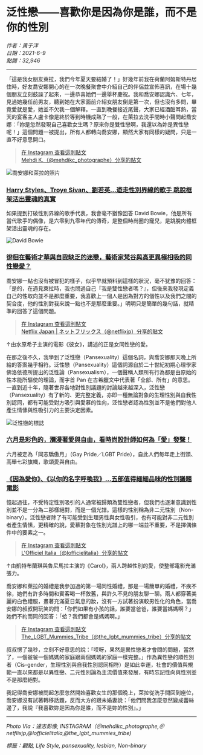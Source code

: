 # 泛性戀——喜歡你是因為你是誰，而不是你的性別

*作者：黃于洋*  
*日期：2021-6-9*  
*點閱：32,946*

---

「這是我女朋友萊拉，我們今年夏天要結婚了！」好幾年前我在荷蘭阿姆斯特丹居住時，好友喬安娜開心的在一次晚餐聚會中介紹自己的伴侶並宣佈喜訊，在場十幾個朋友立刻鼓譟了起來，一邊恭喜她們一邊舉杯慶祝。我和喬安娜認識六、七年，見過她幾任前男友，聽到她在大家面前介紹女朋友倒是第一次，但也沒有多問，畢竟愛就是愛，她並不欠我一個解釋。一直到晚餐接近尾聲，大家已經酒酣耳熱，當天的宴客主人盧卡像是終於等到時機成熟了一般，在萊拉去洗手間時小聲問起喬安娜：「妳是忽然發現自己喜歡女生嗎？原來你是雙性戀啊，我還以為妳是異性戀呢！」這個問題一被提出，所有人都轉向喬安娜，顯然大家有同樣的疑問，只是一直不好意思開口。

> [在 Instagram 查看這則貼文](https://www.instagram.com/p/CPnDaadg9WZ/?utm_source=ig_embed&utm_campaign=loading)  
> [Mehdi K.（@mehdikc_photographe）分享的貼文](https://www.instagram.com/p/CPnDaadg9WZ/?utm_source=ig_embed&utm_campaign=loading)

![喬安娜和萊拉的照片](https://www.wazaiii.com/datas/upload/site/1621225151-0821.jpeg)

### [Harry Styles、Troye Sivan、劉若英...遊走性別界線的歌手 跳脫框架活出靈魂的真實](https://www.wazaiii.com/articles?id=music-singers-genderless-gender-fluidity)

如果提到打破性別界線的歌手代表，我會毫不猶豫回答 David Bowie，他是所有當代歌手的偶像，是六零到九零年代的傳奇，是整個時尚圈的寵兒，是跳脫肉體框架活出靈魂的存在。

![David Bowie](https://www.wazaiii.com/datas/upload/site/1620202976-8982.jpeg)

### [徘徊在藝術才華與自我缺乏的迷戀，藝術家梵谷與高更異極相吸的同性戀愛？](https://www.wazaiii.com/articles?id=art-artist-gauguin-and-van-gogh)

喬安娜一點也沒有被冒犯的樣子，似乎早就預料到這樣的狀況，毫不犹豫的回答：「是的，在遇見萊拉時，我也問過自己『我是雙性戀者嗎？』，但後來我發現定義自己的性取向並不是那麼重要，我喜歡上一個人是因為對方的個性以及我們之間的契合度，他的性別對我來說一點也不是那麼重要。」明明只是簡單的幾句話，就精準的回答了這個問題。

> [在 Instagram 查看這則貼文](https://www.instagram.com/p/COWmZ0PBejC/?utm_source=ig_embed&utm_campaign=loading)  
> [Netflix Japan | ネットフリックス（@netflixjp）分享的貼文](https://www.instagram.com/p/COWmZ0PBejC/?utm_source=ig_embed&utm_campaign=loading)

↑由水原希子主演的電影《彼女》，講述的正是女同性戀的愛。

在那之後不久，我學到了泛性戀（Pansexuality）這個名詞，與喬安娜那天晚上所給的答案幾乎相符。泛性戀（Pansexuality）這個詞源自於二十世紀初期心理學家佛洛依德所提出的泛性論（Pansexualism），一個聲稱人類所有行為都是由原始的性本能所驅使的理論，而字首 Pan 在古希臘文中代表著「全部、所有」的意思。一直到近十年，隨著世界各地對性別議題的討論越來越深入，泛性戀（Pansexuality）有了新的、更完整定義，亦即一種無論對象的生理性別與自我性別認同，都有可能受對方吸引與愛慕的性向，泛性戀者認為性別並不是他們對他人產生情愫與性吸引力的主要決定因素。

![泛性戀的標誌](https://www.wazaiii.com/datas/upload/site/1592670238-3923.jpeg)

### [六月是彩色的，瀰漫著愛與自由，看時尚設計師如何為「愛」發聲！](https://www.wazaiii.com/articles?id=2507)

六月被定為「同志驕傲月」（Gay Pride／LGBT Pride），自此人們每年走上街頭、高舉七彩旗幟，歌頌愛與自由。

### [《因為愛你》、《以你的名字呼喚我》...五部值得細細品味的性別議題電影](https://www.wazaiii.com/articles?id=1161)

憶起過往，不受特定性別吸引的人通常被歸類為雙性戀者，但我們也逐漸意識到性別並不是一分為二那樣絕對，而是一個光譜。這樣的性別稱為非二元性別（Non-binary）。泛性戀者除了有可能受到生理男性與女性吸引，也有可能對非二元性別者產生情愫，更精確的說，愛慕對象在性別光譜上的哪一端並不重要，不是擇偶條件中的要素之一。

> [在 Instagram 查看這則貼文](https://www.instagram.com/p/CPYSdR8HF5v/?utm_source=ig_embed&utm_campaign=loading)  
> [L'Officiel Italia（@lofficielitalia）分享的貼文](https://www.instagram.com/p/CPYSdR8HF5v/?utm_source=ig_embed&utm_campaign=loading)

↑由凱特布蘭琪與魯尼馬拉主演的《Carol》，兩人跨越性別的愛，使整部電影充滿張力。

喬安娜和萊拉的婚禮是我參加過的第一場同性婚禮，那是一場簡單的婚禮，不疾不徐，她們有許多時間和賓客喝一杯敘舊，與許久不見的朋友聊一聊。兩人都穿著美麗的白色禮服，畫著充滿夏日氣息的妝，沒有一方試著扮演較男性化的角色，當喬安娜的叔叔開玩笑的問：「你們如果有小孩的話，誰要當爸爸，誰要當媽媽啊？」她們不約而同的回答：「蛤？我們都會是媽媽啊。」

> [在 Instagram 查看這則貼文](https://www.instagram.com/p/CO2fbGBhMcI/?utm_source=ig_embed&utm_campaign=loading)  
> [The_LGBT_Mummies_Tribe（@the_lgbt_mummies_tribe）分享的貼文](https://www.instagram.com/p/CO2fbGBhMcI/?utm_source=ig_embed&utm_campaign=loading)

叔叔愣了幾秒，立刻不好意思的說：「哎呀，果然是異性戀者才會問的問題，當然了，一個爸爸一個媽媽的家庭跟兩個媽媽的家庭一樣完整。」作為異性戀的順性別者（Cis-gender，生理性別與自我性別認同相符）是如此幸運，社會的價值與規範一直以來都是以異性戀、二元性別論為主流價值來發展，有時忘記性向與性別並不是那麼絕對。

我記得喬安娜被問起怎麼忽然開始喜歡女生的那個晚上，萊拉從洗手間回到座位，喬安娜沒有試著轉移話題，反而大方的跟未婚妻說：「他們問我怎麼忽然變成蕾絲邊了，我說『我喜歡妳是因為你是誰，而不是妳的性別』。」

---

*Photo Via：達志影像, INSTAGRAM（＠mehdikc_photographe,＠netflixjp,@lofficielitalia,@the_lgbt_mummies_tribe)*

*標籤：觀點, Life Style, pansexuality, lesbian, Non-binary*